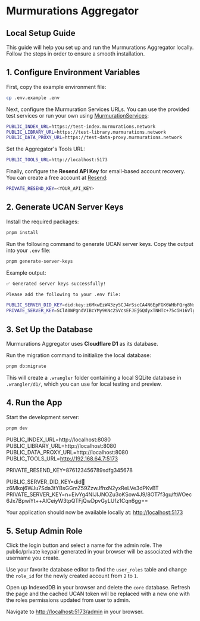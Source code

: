 # Murmurations Aggregator

## Local Setup Guide

This guide will help you set up and run the Murmurations Aggregator locally. Follow the steps in order to ensure a smooth installation.

## 1. Configure Environment Variables

First, copy the example environment file:

```bash
cp .env.example .env
```

Next, configure the Murmuration Services URLs. You can use the provided
test services or run your own using
[MurmurationServices](https://github.com/MurmurationsNetwork/MurmurationsServices):

```bash
PUBLIC_INDEX_URL=https://test-index.murmurations.network
PUBLIC_LIBRARY_URL=https://test-library.murmurations.network
PUBLIC_DATA_PROXY_URL=https://test-data-proxy.murmurations.network
```

Set the Aggregator's Tools URL:

```bash
PUBLIC_TOOLS_URL=http://localhost:5173
```

Finally, configure the **Resend API Key** for email-based account
recovery. You can create a free account at
[Resend](https://resend.com/signup):

```bash
PRIVATE_RESEND_KEY=<YOUR_API_KEY>
```

## 2. Generate UCAN Server Keys

Install the required packages:

```bash
pnpm install
```

Run the following command to generate UCAN server keys. Copy the output
into your `.env` file:

```bash
pnpm generate-server-keys
```

Example output:

```bash
✅ Generated server keys successfully!

Please add the following to your .env file:

PUBLIC_SERVER_DID_KEY=did:key:z6MkwEzW43zy5CJ4rSscCA4N6EpFGK6WHbFQrg8NxomZoEJS
PRIVATE_SERVER_KEY=SClA0WPgndVIBcYMy9KNc2SVcsEFJEjGQdyxTNHTc+75ciH16VlgrKUcw/x8t6btDeb5FpvQwk2g8AVqIZPbdw==
```

## 3. Set Up the Database

Murmurations Aggregator uses **Cloudflare D1** as its database.

Run the migration command to initialize the local database:

```bash
pnpm db:migrate
```

This will create a `.wrangler` folder containing a local SQLite database
in `.wrangler/d1/`, which you can use for local testing and preview.

## 4. Run the App

Start the development server:

```bash
pnpm dev
```

PUBLIC_INDEX_URL=http://localhost:8080
PUBLIC_LIBRARY_URL=http://localhost:8080
PUBLIC_DATA_PROXY_URL=http://localhost:8080
PUBLIC_TOOLS_URL=http://192.168.64.7:5173

PRIVATE_RESEND_KEY=876123456789sdfg345678

PUBLIC_SERVER_DID_KEY=did:key:z6Mkoj6WJu7Sda3tYBsGGmZ59ZzwJfhxN2yxReLVe3dPKvBT
PRIVATE_SERVER_KEY=n+EivYg4NIJIJNOZu3oKSow4J9/8OT7f3gu/ftWOec6Jx7BpwiYt++AlCeiyW3tpQTFjQwDpvGyLUfz1Cqn6gg==



Your application should now be available locally at: [http://localhost:5173](http://localhost:5173)

## 5. Setup Admin Role

Click the login button and select a name for the admin role. The public/private keypair generated in your browser will be associated with the username you create.

Use your favorite database editor to find the `user_roles` table and change the `role_id` for the newly created account from `2` to `1`.

Open up IndexedDB in your browser and delete the `core` database. Refresh the page and the cached UCAN token will be replaced with a new one with the roles permissions updated from user to admin.

Navigate to <http://localhost:5173/admin> in your browser.
